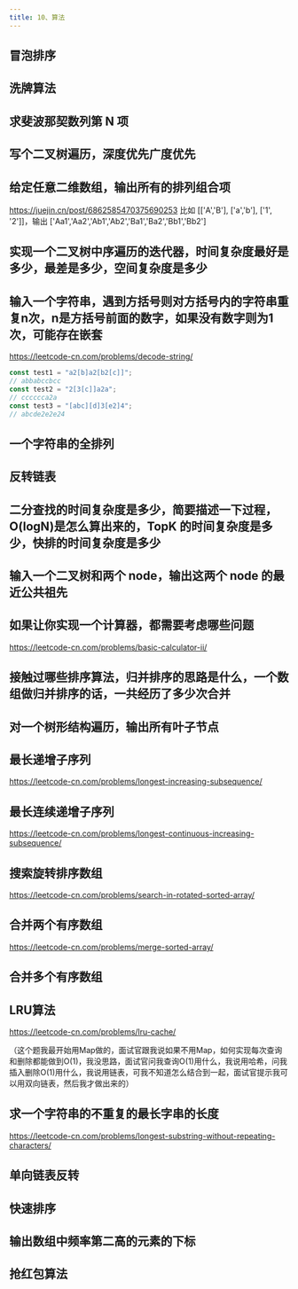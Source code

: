 ```yaml
---
title: 10、算法
---
```


## 冒泡排序

## 洗牌算法

## 求斐波那契数列第 N 项

## 写个二叉树遍历，深度优先广度优先

## 给定任意二维数组，输出所有的排列组合项

https://juejin.cn/post/6862585470375690253
 比如 [['A','B'], ['a','b'], ['1', '2']]，输出 ['Aa1','Aa2','Ab1','Ab2','Ba1','Ba2','Bb1','Bb2']

## 实现一个二叉树中序遍历的迭代器，时间复杂度最好是多少，最差是多少，空间复杂度是多少

## 输入一个字符串，遇到方括号则对方括号内的字符串重复n次，n是方括号前面的数字，如果没有数字则为1次，可能存在嵌套

https://leetcode-cn.com/problems/decode-string/

``` js
const test1 = "a2[b]a2[b2[c]]";
// abbabccbcc
const test2 = "2[3[c]]a2a";
// cccccca2a
const test3 = "[abc][d]3[e2]4";
// abcde2e2e24
```

## 一个字符串的全排列

## 反转链表

## 二分查找的时间复杂度是多少，简要描述一下过程，O(logN)是怎么算出来的，TopK 的时间复杂度是多少，快排的时间复杂度是多少

## 输入一个二叉树和两个 node，输出这两个 node 的最近公共祖先

## 如果让你实现一个计算器，都需要考虑哪些问题

https://leetcode-cn.com/problems/basic-calculator-ii/

## 接触过哪些排序算法，归并排序的思路是什么，一个数组做归并排序的话，一共经历了多少次合并

## 对一个树形结构遍历，输出所有叶子节点

## 最长递增子序列

https://leetcode-cn.com/problems/longest-increasing-subsequence/

## 最长连续递增子序列

https://leetcode-cn.com/problems/longest-continuous-increasing-subsequence/

## 搜索旋转排序数组

https://leetcode-cn.com/problems/search-in-rotated-sorted-array/

## 合并两个有序数组

https://leetcode-cn.com/problems/merge-sorted-array/

## 合并多个有序数组

## LRU算法

https://leetcode-cn.com/problems/lru-cache/

（这个题我最开始用Map做的，面试官跟我说如果不用Map，如何实现每次查询和删除都能做到O(1)，我没思路，面试官问我查询O(1)用什么，我说用哈希，问我插入删除O(1)用什么，我说用链表，可我不知道怎么结合到一起，面试官提示我可以用双向链表，然后我才做出来的）

## 求一个字符串的不重复的最长字串的长度

https://leetcode-cn.com/problems/longest-substring-without-repeating-characters/

## 单向链表反转

## 快速排序

## 输出数组中频率第二高的元素的下标

## 抢红包算法